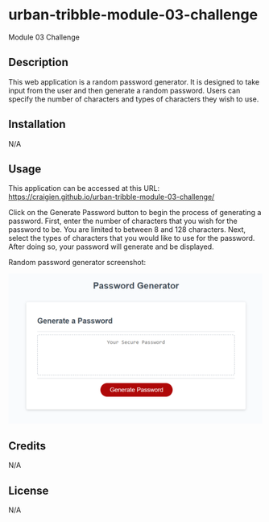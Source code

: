 # urban-tribble-module-03-challenge
Module 03 Challenge

## Description

This web application is a random password generator.  It is designed to take input from the user and then generate a random password.
Users can specify the number of characters and types of characters they wish to use.

## Installation

N/A

## Usage

This application can be accessed at this URL: https://craigien.github.io/urban-tribble-module-03-challenge/

Click on the Generate Password button to begin the process of generating a password.  First, enter the number of characters that you wish for the password to be.
You are limited to between 8 and 128 characters.  Next, select the types of characters that you would like to use for the password.  After doing so, your password will generate and be displayed.

Random password generator screenshot:

![Random password generator screenshot](assets/images/Password-Generator-Screenshot.png)

## Credits

N/A

## License

N/A